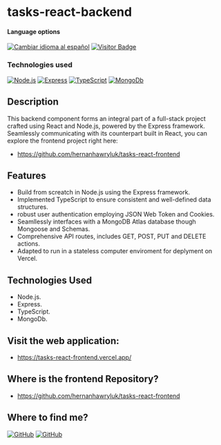 # tasks-react-backend

<div>
<h4>Language options</h4>
  <a href="https://github.com/hernanhawryluk/tasks-nodejs-backend/blob/main/README.es.md"><img alt="Cambiar idioma al español" src="https://img.shields.io/badge/idioma-español-yellow.svg"></a>
  <a href="#"><img alt="Visitor Badge" src="https://visitor-badge.laobi.icu/badge?page_id=hernanhawryluk.tasks-nodejs-backend"></a>
</div>
<div>
  <h3>Technologies used</h3>
  <a href="#"><img alt="Node.js" src="https://img.shields.io/badge/Node.js-21.4.0-blue?logo=node.js"></a>
  <a href="#"><img alt="Express" src="https://img.shields.io/badge/Express-4.18.2-blue?logo=express"></a>
  <a href="#"><img alt="TypeScript" src="https://img.shields.io/badge/TypeScript-5.0.2-blue?logo=typescript"></a>
  <a href="#"><img alt="MongoDb" src="https://img.shields.io/badge/MongoDb-7.0-blue?logo=mongodb"></a>
</div>

## Description

This backend component forms an integral part of a full-stack project crafted using React and Node.js, powered by the Express framework. Seamlessly communicating with its counterpart built in React, you can explore the frontend project right here:

- https://github.com/hernanhawryluk/tasks-react-frontend

## Features

- Build from screatch in Node.js using the Express framework.
- Implemented TypeScript to ensure consistent and well-defined data structures.
- robust user authentication employing JSON Web Token and Cookies.
- Seamllessly interfaces with a MongoDB Atlas database though Mongoose and Schemas.
- Comprehensive API routes, includes GET, POST, PUT and DELETE actions.
- Adapted to run in a stateless computer enviroment for deplyment on Vercel.

## Technologies Used

- Node.js.
- Express.
- TypeScript.
- MongoDb.

## Visit the web application:

- https://tasks-react-frontend.vercel.app/

## Where is the frontend Repository?

- https://github.com/hernanhawryluk/tasks-react-frontend

## Where to find me?

<div>
  <a href="https://github.com/hernanhawryluk"><img alt="GitHub" src="https://img.shields.io/badge/GitHub-grey?style=for-the-badge&logo=github"></a>
  <a href="https://www.linkedin.com/in/hernan-hawryluk"><img alt="GitHub" src="https://img.shields.io/badge/LinkedIn-blue?style=for-the-badge&logo=linkedin"></a>
</div>
